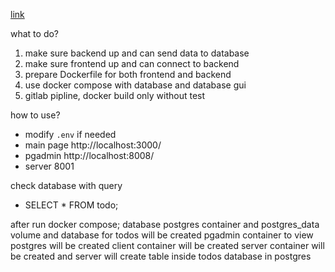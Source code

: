[link](https://nabendu82.medium.com/create-a-pern-todo-list-e74e3668731f)

what to do?

1. make sure backend up and can send data to database
2. make sure frontend up and can connect to backend
3. prepare Dockerfile for both frontend and backend
4. use docker compose with database and database gui
5. gitlab pipline, docker build only without test

how to use?
- modify `.env` if needed
- main page http://localhost:3000/
- pgadmin http://localhost:8008/
- server 8001

check database with query
- SELECT * FROM todo;

after run docker compose;
database postgres container and postgres_data volume and database for todos will be created
pgadmin container to view postgres will be created
client container will be created
server container will be created and server will create table inside todos database in postgres